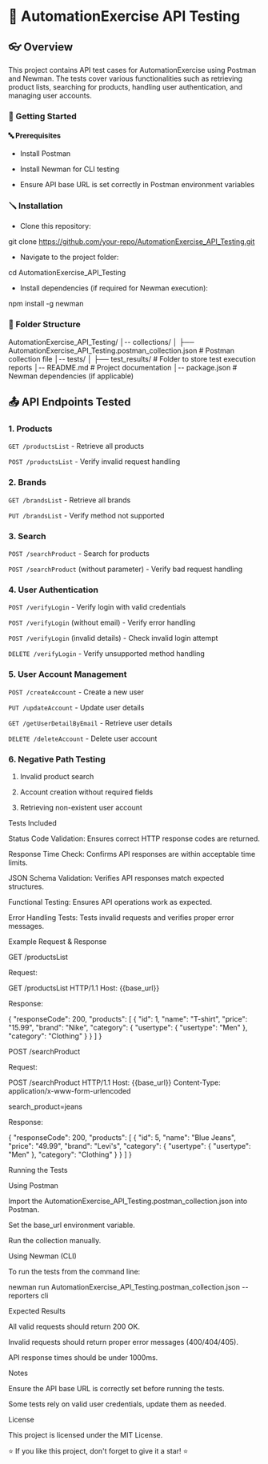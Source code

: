 # 🚀 AutomationExercise API Testing

## 👓 Overview

This project contains API test cases for AutomationExercise using Postman and Newman. The tests cover various functionalities such as retrieving product lists, searching for products, handling user authentication, and managing user accounts.

### 🏁 Getting Started

#### 🔤 Prerequisites

* Install Postman

 * Install Newman for CLI testing

* Ensure API base URL is set correctly in Postman environment variables

### 🪛 Installation

* Clone this repository:

git clone https://github.com/your-repo/AutomationExercise_API_Testing.git

* Navigate to the project folder:

cd AutomationExercise_API_Testing

* Install dependencies (if required for Newman execution):

npm install -g newman

### 📂 Folder Structure

AutomationExercise_API_Testing/
│-- collections/
│   ├── AutomationExercise_API_Testing.postman_collection.json  # Postman collection file
│-- tests/
│   ├── test_results/  # Folder to store test execution reports
│-- README.md  # Project documentation
│-- package.json  # Newman dependencies (if applicable)

## 📤 API Endpoints Tested

### 1. Products

``GET /productsList`` - Retrieve all products

``POST /productsList`` - Verify invalid request handling

### 2. Brands

``GET /brandsList`` - Retrieve all brands

``PUT /brandsList`` - Verify method not supported

### 3. Search

``POST /searchProduct`` - Search for products

``POST /searchProduct`` (without parameter) - Verify bad request handling

### 4. User Authentication

``POST /verifyLogin`` - Verify login with valid credentials

``POST /verifyLogin`` (without email) - Verify error handling

``POST /verifyLogin`` (invalid details) - Check invalid login attempt

``DELETE /verifyLogin`` - Verify unsupported method handling

### 5. User Account Management

``POST /createAccount`` - Create a new user

``PUT /updateAccount`` - Update user details

``GET /getUserDetailByEmail`` - Retrieve user details

``DELETE /deleteAccount`` - Delete user account

### 6. Negative Path Testing

1. Invalid product search

2. Account creation without required fields

3. Retrieving non-existent user account

Tests Included

Status Code Validation: Ensures correct HTTP response codes are returned.

Response Time Check: Confirms API responses are within acceptable time limits.

JSON Schema Validation: Verifies API responses match expected structures.

Functional Testing: Ensures API operations work as expected.

Error Handling Tests: Tests invalid requests and verifies proper error messages.

Example Request & Response

GET /productsList

Request:

GET /productsList HTTP/1.1
Host: {{base_url}}

Response:

{
  "responseCode": 200,
  "products": [
    {
      "id": 1,
      "name": "T-shirt",
      "price": "15.99",
      "brand": "Nike",
      "category": {
        "usertype": {
          "usertype": "Men"
        },
        "category": "Clothing"
      }
    }
  ]
}

POST /searchProduct

Request:

POST /searchProduct HTTP/1.1
Host: {{base_url}}
Content-Type: application/x-www-form-urlencoded

search_product=jeans

Response:

{
  "responseCode": 200,
  "products": [
    {
      "id": 5,
      "name": "Blue Jeans",
      "price": "49.99",
      "brand": "Levi's",
      "category": {
        "usertype": {
          "usertype": "Men"
        },
        "category": "Clothing"
      }
    }
  ]
}

Running the Tests

Using Postman

Import the AutomationExercise_API_Testing.postman_collection.json into Postman.

Set the base_url environment variable.

Run the collection manually.

Using Newman (CLI)

To run the tests from the command line:

newman run AutomationExercise_API_Testing.postman_collection.json --reporters cli

Expected Results

All valid requests should return 200 OK.

Invalid requests should return proper error messages (400/404/405).

API response times should be under 1000ms.

Notes

Ensure the API base URL is correctly set before running the tests.

Some tests rely on valid user credentials, update them as needed.

License

This project is licensed under the MIT License.

⭐ If you like this project, don't forget to give it a star! ⭐

